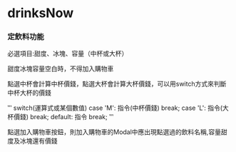 # drinksNow
### 定飲料功能
必選項目:甜度、冰塊、容量（中杯或大杯）

甜度冰塊容量空白時，不得加入購物車

點選中杯會計算中杯價錢，點選大杯會計算大杯價錢，可以用switch方式來判斷中杯大杯的價錢

‵‵‵   switch(運算式或某個數值)
         case 'M':
              指令(中杯價錢)
              break;
         case 'L':
              指令(大杯價錢)
              break;
         default:
              指令
              break;
   ‵‵‵
   
   點選加入購物車按鈕，則加入購物車的Modal中應出現點選過的飲料名稱,容量甜度及冰塊還有價錢
   
   
